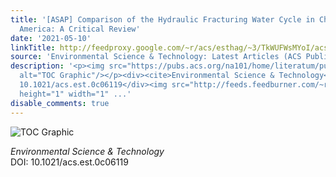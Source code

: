 ```yaml
---
title: '[ASAP] Comparison of the Hydraulic Fracturing Water Cycle in China and North
  America: A Critical Review'
date: '2021-05-10'
linkTitle: http://feedproxy.google.com/~r/acs/esthag/~3/TkWUFWsMYoI/acs.est.0c06119
source: 'Environmental Science & Technology: Latest Articles (ACS Publications)'
description: '<p><img src="https://pubs.acs.org/na101/home/literatum/publisher/achs/journals/content/esthag/0/esthag.ahead-of-print/acs.est.0c06119/20210510/images/medium/es0c06119_0007.gif"
  alt="TOC Graphic"/></p><div><cite>Environmental Science & Technology</cite></div><div>DOI:
  10.1021/acs.est.0c06119</div><img src="http://feeds.feedburner.com/~r/acs/esthag/~4/TkWUFWsMYoI"
  height="1" width="1" ...'
disable_comments: true
---
```

<p><img src="https://pubs.acs.org/na101/home/literatum/publisher/achs/journals/content/esthag/0/esthag.ahead-of-print/acs.est.0c06119/20210510/images/medium/es0c06119_0007.gif" alt="TOC Graphic"/></p><div><cite>Environmental Science & Technology</cite></div><div>DOI: 10.1021/acs.est.0c06119</div><img src="http://feeds.feedburner.com/~r/acs/esthag/~4/TkWUFWsMYoI" height="1" width="1" ...